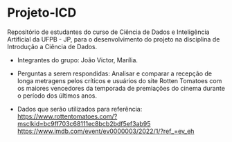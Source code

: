 # Projeto-ICD
Repositório de estudantes do curso de Ciência de Dados e Inteligência Artificial da UFPB - JP, para o desenvolvimento do projeto na disciplina de Introdução a Ciência de Dados.

* Integrantes do grupo: João Victor, Marília.

* Perguntas a serem respondidas: Analisar e comparar a recepção de longa metragens pelos críticos e usuários do site Rotten Tomatoes com os maiores vencedores da temporada de premiações do cinema durante o período dos últimos anos.

* Dados que serão utilizados para referência:
<https://www.rottentomatoes.com/?msclkid=bc9ff703c68111ec8bcb2bdf5ef3ab95>
<https://www.imdb.com/event/ev0000003/2022/1/?ref_=ev_eh>
